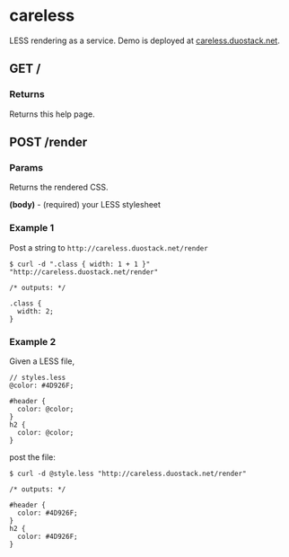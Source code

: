 # careless

LESS rendering as a service.  Demo is deployed at [careless.duostack.net](http://careless.duostack.net).

## GET /

### Returns

Returns this help page.

## POST /render

### Params

Returns the rendered CSS.

**(body)** - (required) your LESS stylesheet

### Example 1

Post a string to `http://careless.duostack.net/render`

    $ curl -d ".class { width: 1 + 1 }" "http://careless.duostack.net/render"
    
    /* outputs: */
    
    .class {
      width: 2;
    }

### Example 2

Given a LESS file,

    // styles.less
    @color: #4D926F;
    
    #header {
      color: @color;
    }
    h2 {
      color: @color;
    }

post the file:

    $ curl -d @style.less "http://careless.duostack.net/render"
    
    /* outputs: */
    
    #header {
      color: #4D926F;
    }
    h2 {
      color: #4D926F;
    }
